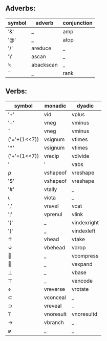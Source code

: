 
## Adverbs:

symbol | adverb | conjunction
--- | --- | ---
'&' | _ | amp 
'@' | _ | atop 
'/' | areduce | _ 
'\\' | ascan | _ 
&#x2340; | abackscan | _ 
&#x00a8; | _ | rank


## Verbs:

symbol | monadic | dyadic
--- | --- | ---
'+' | vid | vplus 
'-' | vneg | vminus 
&#x00af; | vneg | vminus 
('='+(1<<7)) | vsignum | vtimes 
'*' | vsignum | vtimes 
('+'+(1<<7)) | vrecip | vdivide 
'|' | vabs | vresidue 
&#x2374; | vshapeof | vreshape 
'$' | vshapeof | vreshape 
'#' | vtally | _ 
&#x2373; | viota | _ 
',' | vravel | vcat 
';' | vprenul | vlink 
'{' | _ | vindexright 
'}' | _ | vindexleft 
&#x2191; | vhead | vtake 
&#x2193; | vbehead | vdrop 
&#x001f; | _ | vcompress 
&#x001e; | _ | vexpand 
&#x22a5; | _ | vbase 
&#x22a4; | _ | vencode 
&#x233d; | vreverse | vrotate 
&#x2282; | vconceal | _ 
&#x2283; | vreveal | _ 
&#x2361; | vnoresult | vnoresultd 
&#x2192; | vbranch | _ 
&#x2300; | _ | _

